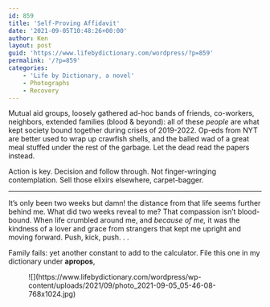 ```yaml
---
id: 859
title: 'Self-Proving Affidavit'
date: '2021-09-05T10:48:26+00:00'
author: Ken
layout: post
guid: 'https://www.lifebydictionary.com/wordpress/?p=859'
permalink: '/?p=859'
categories:
    - 'Life by Dictionary, a novel'
    - Photographs
    - Recovery
---
```


Mutual aid groups, loosely gathered ad-hoc bands of friends, co-workers, neighbors, extended families (blood &amp; beyond): all of these *people* are what kept society bound together during crises of 2019-2022. Op-eds from NYT are better used to wrap up crawfish shells, and the balled wad of a great meal stuffed under the rest of the garbage. Let the dead read the papers instead.

Action is key. Decision and follow through. Not finger-wringing contemplation. Sell those elixirs elsewhere, carpet-bagger.

- - - - - -

It’s only been two weeks but damn! the distance from that life seems further behind me. What did two weeks reveal to me? That compassion isn’t blood-bound. When life crumbled around me, and *because of me,* it was the kindness of a lover and grace from strangers that kept me upright and moving forward. Push, kick, push. . .

Family fails: yet another constant to add to the calculator. File this one in my dictionary under **apropos**,

<figure class="wp-block-image size-large wp-duotone-000000-ffffff-1">![](https://www.lifebydictionary.com/wordpress/wp-content/uploads/2021/09/photo_2021-09-05_05-46-08-768x1024.jpg)</figure>